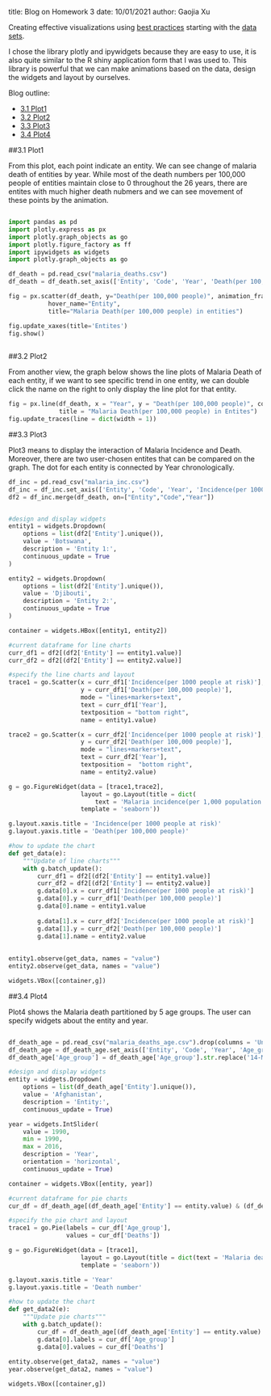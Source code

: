 title: Blog on Homework 3
date: 10/01/2021
author: Gaojia Xu

Creating effective visualizations using [best practices](https://rafalab.github.io/dsbook/data-visualization-principles.html)
starting with the [data sets](https://github.com/rfordatascience/tidytuesday/tree/master/data/2018/2018-11-13).

I chose the library plotly and ipywidgets because they are easy to use, it is also quite similar to the R shiny application form that I was used to. This library is powerful that we can make animations based on the data, design the widgets and layout by ourselves.

Blog outline:

* [3.1 Plot1](#section1)
* [3.2 Plot2](#section2)
* [3.3 Plot3](#section3)
* [3.4 Plot4](#section4)


<a name="section1"></a>
##3.1 Plot1

From this plot, each point indicate an entity. We can see change of malaria death of entities by year. While most of the death numbers per 100,000 people of entities maintain close to 0 throughout the 26 years, there are entites with much higher death nubmers and we can see movement of these points by the animation.


```python

import pandas as pd
import plotly.express as px
import plotly.graph_objects as go
import plotly.figure_factory as ff
import ipywidgets as widgets
import plotly.graph_objects as go

df_death = pd.read_csv("malaria_deaths.csv")
df_death = df_death.set_axis(['Entity', 'Code', 'Year', 'Death(per 100,000 people)'], axis=1)

fig = px.scatter(df_death, y="Death(per 100,000 people)", animation_frame="Year", animation_group="Entity",         
           hover_name="Entity",
           title="Malaria Death(per 100,000 people) in entities")

fig.update_xaxes(title='Entites')
fig.show()
  
```
<a name="section2"></a>
##3.2 Plot2

From another view, the graph below shows the line plots of Malaria Death of each entity, if we want to see specific trend in one entity, we can double click the name on the right to only display the line plot for that entity.


```python
fig = px.line(df_death, x = "Year", y = "Death(per 100,000 people)", color = 'Entity',
              title = "Malaria Death(per 100,000 people) in Entites")
fig.update_traces(line = dict(width = 1))

```
<a name="section3"></a>
##3.3 Plot3

Plot3 means to display the interaction of Malaria Incidence and Death. Moreover, there are two user-chosen entites that can be compared on the graph. The dot for each entity is connected by Year chronologically. 


```python
df_inc = pd.read_csv("malaria_inc.csv")
df_inc = df_inc.set_axis(['Entity', 'Code', 'Year', 'Incidence(per 1000 people at risk)'], axis=1)
df2 = df_inc.merge(df_death, on=["Entity","Code","Year"])


#design and display widgets
entity1 = widgets.Dropdown(
    options = list(df2['Entity'].unique()),
    value = 'Botswana',
    description = 'Entity 1:',
    continuous_update = True
)

entity2 = widgets.Dropdown(
    options = list(df2['Entity'].unique()),
    value = 'Djibouti',
    description = 'Entity 2:',
    continuous_update = True
)

container = widgets.HBox([entity1, entity2])

#current dataframe for line charts
curr_df1 = df2[(df2['Entity'] == entity1.value)]
curr_df2 = df2[(df2['Entity'] == entity2.value)]

#specify the line charts and layout
trace1 = go.Scatter(x = curr_df1['Incidence(per 1000 people at risk)'], 
                    y = curr_df1['Death(per 100,000 people)'],
                    mode = "lines+markers+text",
                    text = curr_df1['Year'],
                    textposition = "bottom right",
                    name = entity1.value)

trace2 = go.Scatter(x = curr_df2['Incidence(per 1000 people at risk)'], 
                    y = curr_df2['Death(per 100,000 people)'],
                    mode = "lines+markers+text",
                    text = curr_df2['Year'],
                    textposition =  "bottom right",
                    name = entity2.value)

g = go.FigureWidget(data = [trace1,trace2],
                    layout = go.Layout(title = dict(
                        text = 'Malaria incidence(per 1,000 population at risk) and deaths(per 100,000 people)'),
                    template = 'seaborn'))

g.layout.xaxis.title = 'Incidence(per 1000 people at risk)'
g.layout.yaxis.title = 'Death(per 100,000 people)'

#how to update the chart
def get_data(e):
    """Update of line charts"""
    with g.batch_update():
        curr_df1 = df2[(df2['Entity'] == entity1.value)]
        curr_df2 = df2[(df2['Entity'] == entity2.value)]
        g.data[0].x = curr_df1['Incidence(per 1000 people at risk)']
        g.data[0].y = curr_df1['Death(per 100,000 people)']
        g.data[0].name = entity1.value
        
        g.data[1].x = curr_df2['Incidence(per 1000 people at risk)']
        g.data[1].y = curr_df2['Death(per 100,000 people)']
        g.data[1].name = entity2.value
        
        
entity1.observe(get_data, names = "value")
entity2.observe(get_data, names = "value")

widgets.VBox([container,g])


```

<a name="section4"></a>
##3.4 Plot4

Plot4 shows the Malaria death partitioned by 5 age groups. The user can specify widgets about the entity and year.

```python

df_death_age = pd.read_csv("malaria_deaths_age.csv").drop(columns = 'Unnamed: 0')
df_death_age = df_death_age.set_axis(['Entity', 'Code', 'Year', 'Age_group', 'Deaths'], axis=1)
df_death_age['Age_group'] = df_death_age['Age_group'].str.replace('14-May','5-14')

#design and display widgets
entity = widgets.Dropdown(
    options = list(df_death_age['Entity'].unique()),
    value = 'Afghanistan',
    description = 'Entity:',
    continuous_update = True)

year = widgets.IntSlider(
    value = 1990,
    min = 1990,
    max = 2016,
    description = 'Year',
    orientation = 'horizontal',
    continuous_update = True)

container = widgets.VBox([entity, year])

#current dataframe for pie charts
cur_df = df_death_age[(df_death_age['Entity'] == entity.value) & (df_death_age['Year'] == year.value)]

#specify the pie chart and layout
trace1 = go.Pie(labels = cur_df['Age_group'],
                values = cur_df['Deaths'])

g = go.FigureWidget(data = [trace1],
                    layout = go.Layout(title = dict(text = 'Malaria death by age group'),
                    template = 'seaborn'))

g.layout.xaxis.title = 'Year'
g.layout.yaxis.title = 'Death number'

#how to update the chart
def get_data2(e):
    """Update pie charts"""
    with g.batch_update():
        cur_df = df_death_age[(df_death_age['Entity'] == entity.value) & (df_death_age['Year'] == year.value)]
        g.data[0].labels = cur_df['Age_group']
        g.data[0].values = cur_df['Deaths']
         
entity.observe(get_data2, names = "value")
year.observe(get_data2, names = "value")

widgets.VBox([container,g])
```

